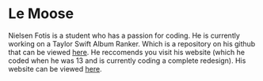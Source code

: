 # Le Moose
Nielsen Fotis is a student who has a passion for coding. He is currently working on a Taylor Swift Album Ranker. Which is a repository on his github that can be viewed [here](https://github.com/LeMoose6/Taylor-Album-Ranker). He reccomends you visit his website (which he coded when he was 13 and is currently coding a complete redesign). His website can be viewed [here](https://lemoose6.github.io).
